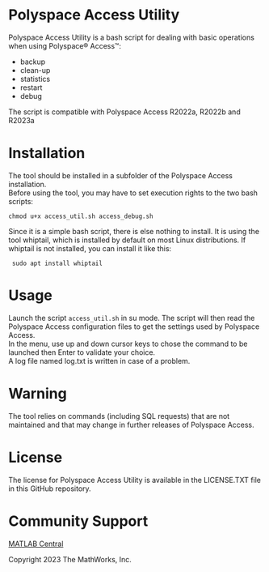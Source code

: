 # Polyspace Access Utility

Polyspace Access Utility is a bash script for dealing with basic operations when using Polyspace® Access&trade;:
- backup
- clean-up
- statistics
- restart
- debug

The script is compatible with Polyspace Access R2022a, R2022b and R2023a

# Installation

The tool should be installed in a subfolder of the Polyspace Access installation.  
Before using the tool, you may have to set execution rights to the two bash scripts:

```
chmod u+x access_util.sh access_debug.sh 
```

Since it is a simple bash script, there is else nothing to install. It is using the tool whiptail, which is installed by default on most Linux distributions.
If whiptail is not installed, you can install it like this:

```
 sudo apt install whiptail
```

# Usage

Launch the script `access_util.sh` in su mode. The script will then read the Polyspace Access configuration files to get the settings used by Polyspace Access.  
In the menu, use up and down cursor keys to chose the command to be launched then Enter to validate your choice.  
A log file named log.txt is written in case of a problem.


# Warning

The tool relies on commands (including SQL requests) that are not maintained and that may change in further releases of Polyspace Access.


# License

The license for Polyspace Access Utility is available in the LICENSE.TXT file in this GitHub repository.

# Community Support

[MATLAB Central](https://www.mathworks.com/matlabcentral)

Copyright 2023 The MathWorks, Inc.
